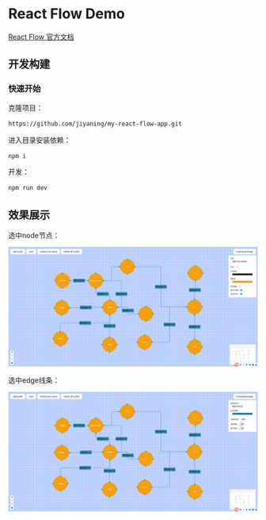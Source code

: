 <!--
 * @Description:
 * @Version:
 * @Author: ji.yaning
 * @Date: 2023-10-23 16:54:46
 * @LastEditors: ji.yaning
 * @LastEditTime: 2024-02-06 14:30:28
-->
# React Flow Demo

[React Flow 官方文档](https://reactflow.dev/)

## 开发构建

### 快速开始

克隆项目：

```bash
https://github.com/jiyaning/my-react-flow-app.git
```

 进入目录安装依赖：

 ```bash
npm i
 ```

 开发：

```bash
npm run dev
```

## 效果展示

选中node节点：

![](./public/image/node-select.png)

选中edge线条：

![](./public/image/edge-select.png)